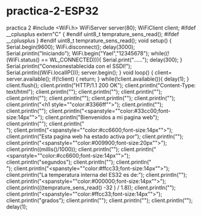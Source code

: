 # practica-2-ESP32
practica 2 
#include <WiFi.h>
WiFiServer server(80);
WiFiClient client;
#ifdef __cplusplus
extern"C" {
#endif
uint8_t temprature_sens_read();
#ifdef __cplusplus
}
#endif
uint8_t temprature_sens_read();
void setup()
{
Serial.begin(9600);
WiFi.disconnect();
delay(3000);
Serial.println("Iniciando");
WiFi.begin("Yael","12345678");
while((!(WiFi.status() == WL_CONNECTED))){
Serial.print("......");
delay(300);
}
Serial.println("Conexionestablecida con el SSDI!");
Serial.println((WiFi.localIP()));
server.begin();
}
void loop()
{
client= server.available();
if(!client) { return; }
while(!client.available()){  delay(1); }
client.flush();
client.println("HTTP/1.1 200 OK");
client.println("Content-Type: text/html");
client.println("");
client.println("<!DOCTYPE HTML>");
client.println("<html>");
client.println("<head>");
client.println("<title> ""MiESP32"" </title>");
client.println("</head>");
client.println("<body>");
client.println("<h1 style=""color:#3366ff"">");
client.println("");
client.println("</h1>");
client.println("<spanstyle=""color:#33cc00;font-size:14px"">");
client.println("Bienvenidos a mi pagina web");
client.println("</span>");
client.println("<br>");
client.println("<spanstyle=""color:#cc6600;font-size:14px"">");
client.println("Esta pagina web ha estado activa por");
client.println("</span>");
client.println("<spanstyle=""color:#009900;font-size:20px"">");
client.println((millis()/1000));
client.println("</span>");
client.println("<spanstyle=""color:#cc6600;font-size:14px"">");
client.println("segundos");
client.println("</span>");
client.println("<br>");
client.println("<spanstyle=""color:#ffcc33;font-size:14px"">");
client.println("La temperatura interna del ES32 es de:");
client.println("</span>");
client.println("<spanstyle=""color:#000000;font-size:14px"">");
client.println(((temprature_sens_read() -32 ) / 1.8));
client.println("</span>");
client.println("<spanstyle=""color:#ffcc33;font-size:14px"">");
client.println("grados");
client.println("</span>");
client.println("</body>");
client.println("</html>");
delay(1);
